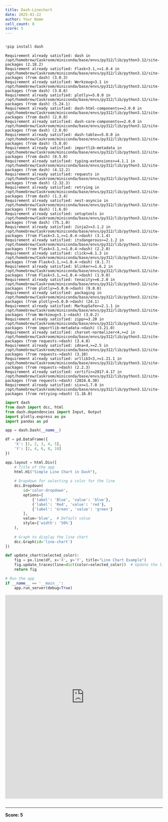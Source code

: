 ```yaml
---
title: Dash-Linechart
date: 2025-01-22
author: Your Name
cell_count: 8
score: 5
---
```


```python

```


```python
!pip install dash
```

    Requirement already satisfied: dash in /opt/homebrew/Caskroom/miniconda/base/envs/py312/lib/python3.12/site-packages (2.18.2)
    Requirement already satisfied: Flask<3.1,>=1.0.4 in /opt/homebrew/Caskroom/miniconda/base/envs/py312/lib/python3.12/site-packages (from dash) (3.0.3)
    Requirement already satisfied: Werkzeug<3.1 in /opt/homebrew/Caskroom/miniconda/base/envs/py312/lib/python3.12/site-packages (from dash) (3.0.6)
    Requirement already satisfied: plotly>=5.0.0 in /opt/homebrew/Caskroom/miniconda/base/envs/py312/lib/python3.12/site-packages (from dash) (5.24.1)
    Requirement already satisfied: dash-html-components==2.0.0 in /opt/homebrew/Caskroom/miniconda/base/envs/py312/lib/python3.12/site-packages (from dash) (2.0.0)
    Requirement already satisfied: dash-core-components==2.0.0 in /opt/homebrew/Caskroom/miniconda/base/envs/py312/lib/python3.12/site-packages (from dash) (2.0.0)
    Requirement already satisfied: dash-table==5.0.0 in /opt/homebrew/Caskroom/miniconda/base/envs/py312/lib/python3.12/site-packages (from dash) (5.0.0)
    Requirement already satisfied: importlib-metadata in /opt/homebrew/Caskroom/miniconda/base/envs/py312/lib/python3.12/site-packages (from dash) (8.5.0)
    Requirement already satisfied: typing-extensions>=4.1.1 in /opt/homebrew/Caskroom/miniconda/base/envs/py312/lib/python3.12/site-packages (from dash) (4.12.2)
    Requirement already satisfied: requests in /opt/homebrew/Caskroom/miniconda/base/envs/py312/lib/python3.12/site-packages (from dash) (2.32.3)
    Requirement already satisfied: retrying in /opt/homebrew/Caskroom/miniconda/base/envs/py312/lib/python3.12/site-packages (from dash) (1.3.4)
    Requirement already satisfied: nest-asyncio in /opt/homebrew/Caskroom/miniconda/base/envs/py312/lib/python3.12/site-packages (from dash) (1.6.0)
    Requirement already satisfied: setuptools in /opt/homebrew/Caskroom/miniconda/base/envs/py312/lib/python3.12/site-packages (from dash) (75.1.0)
    Requirement already satisfied: Jinja2>=3.1.2 in /opt/homebrew/Caskroom/miniconda/base/envs/py312/lib/python3.12/site-packages (from Flask<3.1,>=1.0.4->dash) (3.1.4)
    Requirement already satisfied: itsdangerous>=2.1.2 in /opt/homebrew/Caskroom/miniconda/base/envs/py312/lib/python3.12/site-packages (from Flask<3.1,>=1.0.4->dash) (2.2.0)
    Requirement already satisfied: click>=8.1.3 in /opt/homebrew/Caskroom/miniconda/base/envs/py312/lib/python3.12/site-packages (from Flask<3.1,>=1.0.4->dash) (8.1.7)
    Requirement already satisfied: blinker>=1.6.2 in /opt/homebrew/Caskroom/miniconda/base/envs/py312/lib/python3.12/site-packages (from Flask<3.1,>=1.0.4->dash) (1.9.0)
    Requirement already satisfied: tenacity>=6.2.0 in /opt/homebrew/Caskroom/miniconda/base/envs/py312/lib/python3.12/site-packages (from plotly>=5.0.0->dash) (9.0.0)
    Requirement already satisfied: packaging in /opt/homebrew/Caskroom/miniconda/base/envs/py312/lib/python3.12/site-packages (from plotly>=5.0.0->dash) (24.1)
    Requirement already satisfied: MarkupSafe>=2.1.1 in /opt/homebrew/Caskroom/miniconda/base/envs/py312/lib/python3.12/site-packages (from Werkzeug<3.1->dash) (3.0.2)
    Requirement already satisfied: zipp>=3.20 in /opt/homebrew/Caskroom/miniconda/base/envs/py312/lib/python3.12/site-packages (from importlib-metadata->dash) (3.21.0)
    Requirement already satisfied: charset-normalizer<4,>=2 in /opt/homebrew/Caskroom/miniconda/base/envs/py312/lib/python3.12/site-packages (from requests->dash) (3.4.0)
    Requirement already satisfied: idna<4,>=2.5 in /opt/homebrew/Caskroom/miniconda/base/envs/py312/lib/python3.12/site-packages (from requests->dash) (3.10)
    Requirement already satisfied: urllib3<3,>=1.21.1 in /opt/homebrew/Caskroom/miniconda/base/envs/py312/lib/python3.12/site-packages (from requests->dash) (2.2.3)
    Requirement already satisfied: certifi>=2017.4.17 in /opt/homebrew/Caskroom/miniconda/base/envs/py312/lib/python3.12/site-packages (from requests->dash) (2024.8.30)
    Requirement already satisfied: six>=1.7.0 in /opt/homebrew/Caskroom/miniconda/base/envs/py312/lib/python3.12/site-packages (from retrying->dash) (1.16.0)



```python
import dash
from dash import dcc, html
from dash.dependencies import Input, Output
import plotly.express as px
import pandas as pd
```


```python
app = dash.Dash(__name__)
```


```python
df = pd.DataFrame({
    'X': [1, 2, 3, 4, 5],
    'Y': [2, 4, 6, 8, 10]
})
```


```python
app.layout = html.Div([
    # Title of the app
    html.H1("Simple Line Chart in Dash"),
    
    # Dropdown for selecting a color for the line
    dcc.Dropdown(
        id='color-dropdown',
        options=[
            {'label': 'Blue', 'value': 'blue'},
            {'label': 'Red', 'value': 'red'},
            {'label': 'Green', 'value': 'green'}
        ],
        value='blue',  # Default value
        style={'width': '50%'}
    ),
    
    # Graph to display the line chart
    dcc.Graph(id='line-chart')
])

```


```python
def update_chart(selected_color):
    fig = px.line(df, x='X', y='Y', title="Line Chart Example")
    fig.update_traces(line=dict(color=selected_color))  # Update the line color based on the dropdown
    return fig

# Run the app
if __name__ == '__main__':
    app.run_server(debug=True)

```



<iframe
    width="100%"
    height="650"
    src="http://127.0.0.1:8050/"
    frameborder="0"
    allowfullscreen

></iframe>




```python

```


---
**Score: 5**
